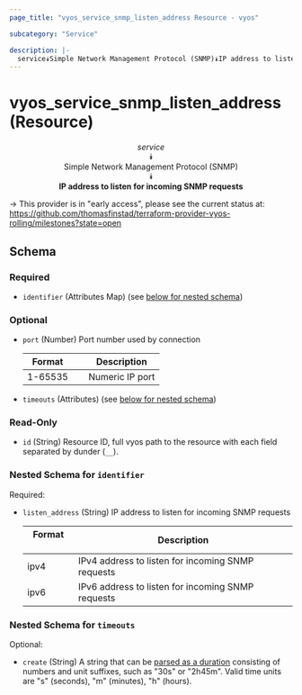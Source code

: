```yaml
---
page_title: "vyos_service_snmp_listen_address Resource - vyos"

subcategory: "Service"

description: |- 
  service⯯Simple Network Management Protocol (SNMP)⯯IP address to listen for incoming SNMP requests
---
```


# vyos_service_snmp_listen_address (Resource)
<center>

*service*  
⯯  
Simple Network Management Protocol (SNMP)  
⯯  
**IP address to listen for incoming SNMP requests**


</center>

-> This provider is in "early access", please see the current status at: https://github.com/thomasfinstad/terraform-provider-vyos-rolling/milestones?state=open

## Schema

### Required

- `identifier` (Attributes Map) (see [below for nested schema](#nestedatt--identifier))

### Optional

- `port` (Number) Port number used by connection

    |Format   &emsp;|Description      |
    |-----------|-------------------|
    |1-65535  &emsp;|Numeric IP port  |
- `timeouts` (Attributes) (see [below for nested schema](#nestedatt--timeouts))

### Read-Only

- `id` (String) Resource ID, full vyos path to the resource with each field separated by dunder (`__`).

<a id="nestedatt--identifier"></a>
### Nested Schema for `identifier`

Required:

- `listen_address` (String) IP address to listen for incoming SNMP requests

    |Format  &emsp;|Description                                        |
    |----------|-----------------------------------------------------|
    |ipv4    &emsp;|IPv4 address to listen for incoming SNMP requests  |
    |ipv6    &emsp;|IPv6 address to listen for incoming SNMP requests  |


<a id="nestedatt--timeouts"></a>
### Nested Schema for `timeouts`

Optional:

- `create` (String) A string that can be [parsed as a duration](https://pkg.go.dev/time#ParseDuration) consisting of numbers and unit suffixes, such as &#34;30s&#34; or &#34;2h45m&#34;. Valid time units are &#34;s&#34; (seconds), &#34;m&#34; (minutes), &#34;h&#34; (hours).  
